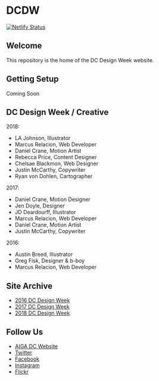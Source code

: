 # DCDW

[![Netlify Status](https://api.netlify.com/api/v1/badges/14b479f3-ec6a-4d0b-b94e-6fefe33785e3/deploy-status)](https://app.netlify.com/sites/dcdesignweek/deploys)

## Welcome

This repository is the home of the DC Design Week website.

## Getting Setup

Coming Soon

## DC Design Week / Creative

2018:

-   LA Johnson, Illustrator
-   Marcus Relacion, Web Developer
-   Daniel Crane, Motion Artist
-   Rebecca Price, Content Designer
-   Chelsae Blackmon, Web Designer
-   Justin McCarthy, Copywriter
-   Ryan von Dohlen, Cartographer

2017:

-   Daniel Crane, Motion Designer
-   Jen Doyle, Designer
-   JD Deardourff, Illustrator
-   Marcus Relacion, Web Developer
-   Daniel Crane, Motion Artist
-   Justin McCarthy, Copywriter

2016:

-   Austin Breed, Illustrator
-   Greg Fisk, Designer & b-boy
-   Marcus Relacion, Web Developer

## Site Archive

-   [2016 DC Design Week](https://github.com/AIGAdc/2016.dcdesignweek.org)
-   [2017 DC Design Week](https://github.com/AIGAdc/2017.dcdesignweek.org)
-   [2018 DC Design Week](https://github.com/AIGAdc/2018.dcdesignweek.org)

## Follow Us

-   [AIGA DC Website](https://dc.aiga.org/)
-   [Twitter](https://twitter.com/aigadc)
-   [Facebook](https://www.facebook.com/aigaDC)
-   [Instagram](https://www.instagram.com/aigadc/)
-   [Flickr](https://www.flickr.com/photos/77867183@N00)
